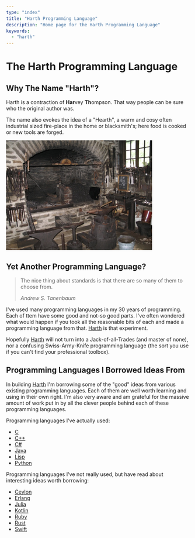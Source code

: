 ```yaml
---
type: "index"
title: "Harth Programming Language"
description: "Home page for the Harth Programming Language"
keywords: 
  - "harth"
---
```


# The Harth Programming Language

## Why The Name "Harth"?

Harth is a contraction of **Har**vey **Th**ompson. That way people can
be sure who the original author was.

The name also evokes the idea of a "Hearth", a warm and cosy often
industrial sized fire-place in the home or blacksmith's; here food is
cooked or new tools are forged.

<img src="/img/hearth-blacksmith.jpg" alt="Hearth" style="width: 400px;"/>

## Yet Another Programming Language?

> The nice thing about standards is that there are so many of them to choose from.
>
> *Andrew S. Tanenbaum*

I've used many programming languages in my 30 years of
programming. Each of ttem have some good and not-so good parts. I've
often wondered what would happen if you took all the reasonable bits
of each and made a programming language from that. [Harth] is that
experiment.

Hopefully [Harth] will not turn into a Jack-of-all-Trades (and master
of none), nor a confusing Swiss-Army-Knife programming language (the
sort you use if you can't find your professional toolbox).

## Programming Languages I Borrowed Ideas From

In building [Harth] I'm borrowing some of the "good" ideas from
various existing programming languages. Each of them are well worth
learning and using in their own right. I'm also very aware and am
grateful for the massive amount of work put in by all the clever
people behind each of these programming languages.

Programming languages I've actually used:

* [C]
* [C++]
* [C#]
* [Java]
* [Lisp]
* [Python]

Programming languages I've not really used, but have read about
interesting ideas worth borrowing:

* [Ceylon]
* [Erlang]
* [Julia]
* [Kotlin]
* [Ruby]
* [Rust]
* [Swift]

[Harth]: http://www.harth-lang.org/
[C]: https://en.wikipedia.org/wiki/C_(programming_language)
[C++]: https://en.wikipedia.org/wiki/The_C%2B%2B_Programming_Language
[C#]: https://en.wikipedia.org/wiki/C_Sharp_(programming_language)
[Java]: https://en.wikipedia.org/wiki/Java_(programming_language)
[Lisp]: https://en.wikipedia.org/wiki/Lisp_(programming_language)
[Python]: http://www.python.org/
[D]: http://www.dlang.org/
[Ruby]: http://www.ruby-lang.org/
[Erlang]: http://www.erlang.org/
[Rust]: http://www.rust-lang.org/
[Ceylon]: http://www.ceylon-lang.org/
[Kotlin]: http://www.kotlinlang.org/
[Julia]: http://www.julialang.org/
[Swift]: https://developer.apple.com/swift/
